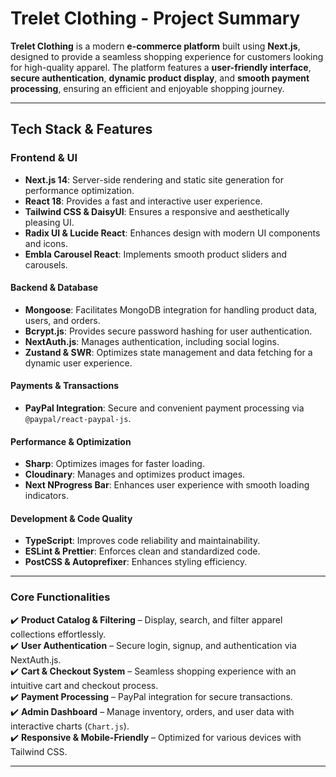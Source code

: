 # **Trelet Clothing - Project Summary**

**Trelet Clothing** is a modern **e-commerce platform** built using **Next.js**, designed to provide a seamless shopping experience for customers looking for high-quality apparel. The platform features a **user-friendly interface**, **secure authentication**, **dynamic product display**, and **smooth payment processing**, ensuring an efficient and enjoyable shopping journey.

---

## **Tech Stack & Features**

### **Frontend & UI**

- **Next.js 14**: Server-side rendering and static site generation for performance optimization.
- **React 18**: Provides a fast and interactive user experience.
- **Tailwind CSS & DaisyUI**: Ensures a responsive and aesthetically pleasing UI.
- **Radix UI & Lucide React**: Enhances design with modern UI components and icons.
- **Embla Carousel React**: Implements smooth product sliders and carousels.

#### **Backend & Database**

- **Mongoose**: Facilitates MongoDB integration for handling product data, users, and orders.
- **Bcrypt.js**: Provides secure password hashing for user authentication.
- **NextAuth.js**: Manages authentication, including social logins.
- **Zustand & SWR**: Optimizes state management and data fetching for a dynamic user experience.

#### **Payments & Transactions**

- **PayPal Integration**: Secure and convenient payment processing via `@paypal/react-paypal-js`.

#### **Performance & Optimization**

- **Sharp**: Optimizes images for faster loading.
- **Cloudinary**: Manages and optimizes product images.
- **Next NProgress Bar**: Enhances user experience with smooth loading indicators.

#### **Development & Code Quality**

- **TypeScript**: Improves code reliability and maintainability.
- **ESLint & Prettier**: Enforces clean and standardized code.
- **PostCSS & Autoprefixer**: Enhances styling efficiency.

---

### **Core Functionalities**

✔️ **Product Catalog & Filtering** – Display, search, and filter apparel collections effortlessly.  
✔️ **User Authentication** – Secure login, signup, and authentication via NextAuth.js.  
✔️ **Cart & Checkout System** – Seamless shopping experience with an intuitive cart and checkout process.  
✔️ **Payment Processing** – PayPal integration for secure transactions.  
✔️ **Admin Dashboard** – Manage inventory, orders, and user data with interactive charts (`Chart.js`).  
✔️ **Responsive & Mobile-Friendly** – Optimized for various devices with Tailwind CSS.

---
